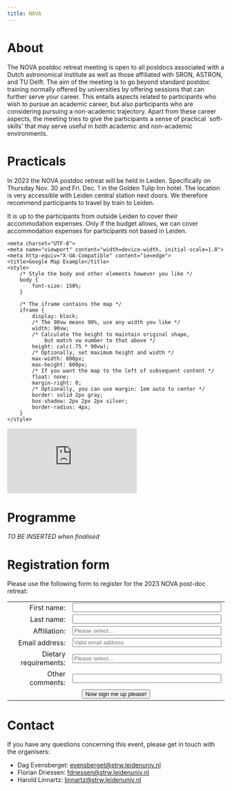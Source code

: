 ```yaml
---
title: NOVA
---
```


# About

The NOVA postdoc retreat meeting is open to all postdocs associated with a Dutch astronomical institute as well as those affiliated with SRON, ASTRON, and TU Delft.  The aim of the meeting is to go beyond standard postdoc training normally offered by universities by offering sessions that can further serve your career. This entails aspects related to participants who wish to pursue an academic career, but also participants who are considering pursuing a non-academic trajectory. Apart from these career aspects, the meeting tries to give the participants a sense of practical `soft-skills' that may serve useful in both academic and non-academic environments.


# Practicals

In 2023 the NOVA postdoc retreat will be held in Leiden. Specifically on Thursday Nov. 30 and Fri. Dec. 1 in the Golden Tulip Inn hotel. The location is very accessible with Leiden central station next doors. We therefore recommend participants to travel by train to Leiden.

It is up to the participants from outside Leiden to cover their accommodation expenses. Only if the budget allows, we can cover accommodation expenses for participants not based in Leiden.

<html lang="en">

<head>
    <meta name="author" content="Alan Simpson">
    <meta name="description" content="Embed a Responsive Google Map in your Web Page">

    <meta charset="UTF-8">
    <meta name="viewport" content="width=device-width, initial-scale=1.0">
    <meta http-equiv="X-UA-Compatible" content="ie=edge">
    <title>Google Map Example</title>
    <style>
        /* Style the body and other elements however you like */
        body {
            font-size: 150%;
        }

        /* The iframe contains the map */
        iframe {
            display: block;
            /* The 90vw means 90%, use any width you like */
            width: 90vw;
            /* Calculate the height to maintain original shape,
                but match vw number to that above */
            height: calc(.75 * 90vw);
            /* Optionally, set maximum height and width */
            max-width: 800px;
            max-height: 600px;
            /* If you want the map to the left of subsequent content */
            float: none;
            margin-right: 0;
            /* Optionally, you can use margin: 1em auto to center */
            border: solid 2px gray;
            box-shadow: 2px 2px 2px silver;
            border-radius: 4px;
        }
    </style>
</head>

<body>
    <!-- The tag below is just a simple copy / paste from Google maps
          with the width and height removed; this is set above -->
  <iframe src="https://www.google.com/maps/embed?pb=!1m18!1m12!1m3!1d2447.19716168534!2d4.4826593119463665!3d52.16710867185393!2m3!1f0!2f0!3f0!3m2!1i1024!2i768!4f13.1!3m3!1m2!1s0x47c5c6ebd49d3f67%3A0xecc6761cea84f49e!2sGolden%20Tulip%20%26%20Tulip%20Inn%20Leiden%20Centre!5e0!3m2!1snl!2snl!4v1694589830818!5m2!1snl!2snl" style="border:0;" allowfullscreen="" loading="lazy" referrerpolicy="no-referrer-when-downgrade"></iframe>
</body>

</html>


# Programme

*TO BE INSERTED when finalised*


# Registration form

Please use the following form to register for the 2023 NOVA post-doc retreat:
<!-- Registration form starts here please take care-->
<form
  method="POST"
  action="https://script.google.com/macros/s/AKfycbxEpm2UvaD8j97xVRGgGLJK49av-PSwUI9Q7APnXO7B6E5xQhgtWB7rfCwbhGrYkhreRw/exec"
>
  <table>
    <tr><td style="text-align: right"> First name:          </td> <td><input name="Name"        type="text"  size="40"                                                    required/> </td></tr>
    <tr><td style="text-align: right"> Last name:           </td> <td><input name="Surname"     type="text"  size="40"                                                    required/> </td></tr>
    <tr><td style="text-align: right"> Affiliation:         </td> <td><input name="Affiliation" type="text"  size="40" placeholder="Please select..." list="institutions" required/> </td></tr>
    <tr><td style="text-align: right"> Email address:       </td> <td><input name="Email"       type="email" size="40" placeholder="Valid email address"                  required/> </td></tr>
    <tr><td style="text-align: right"> Dietary requirements:</td> <td><input name="Diet"        type="text"  size="40" placeholder="Please select..." list="diets"        required/> </td></tr>
    <tr><td style="text-align: right"> Other comments:      </td> <td><input name="Comments"    type="text"  size="40">                                                               </td></tr>
    <tr>
      <td style="text-align: center" colspan=2>
        <button type="submit">Now sign me up please!</button>
      </td>
    </tr>
  </table>
<!-- This is the list of institutions for use with the Affiliation field -->
<datalist id="institutions">
  <option>ASTRON</option>
  <option>Astronomical Institute Anton Pannekoek</option>
  <option>IMAPP Nijmegen</option>
  <option>Kapteyn Institute</option>
  <option>Leiden Observatory</option>
  <option>SRON</option>
  <option>TU Delft</option>
</datalist>
<!-- This is the list of institutions for use with the Affiliation field -->
<datalist id="diets">
  <option>No special requirements</option>
  <option>Vegan</option>
  <option>Vegetarian</option>
</datalist>
</form>
<!-- End of registration form-->


# Contact

If you have any questions concerning this event, please get in touch with the organisers:

- Dag Evensberget: [evensberget@strw.leidenuniv.nl](mailto:evensberget@strw.leidenuniv.nl)
- Florian Driessen: [fdriessen@strw.leidenuniv.nl](mailto:fdriessen@strw.leidenuniv.nl)
- Harold Linnartz: [linnartz@strw.leidenuniv.nl](mailto:linnartz@strw.leidenuniv.nl)

